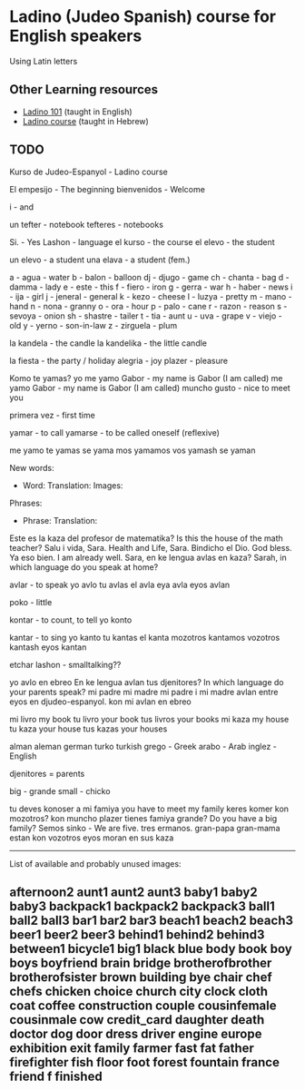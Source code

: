 # Ladino (Judeo Spanish) course for English speakers

Using Latin letters

## Other Learning resources

* [Ladino 101](https://www.youtube.com/watch?v=MTgs0VlkP_E&list=PLG7gXVhDoTAKrqy1jGn4QcQ4Mwk6YB8Tc&index=3) (taught in English)
* [Ladino course](https://www.youtube.com/watch?v=H8Pt-AS0ppM&list=PL26BCA5DA78235E0D) (taught in Hebrew)


## TODO


Kurso de Judeo-Espanyol - Ladino course

El empesijo - The beginning
bienvenidos - Welcome

i  - and


un tefter - notebook
tefteres - notebooks

Si.      - Yes
Lashon   - language
el kurso - the course
el elevo - the student

un elevo  - a student
una elava - a student (fem.)


a  - agua     - water
b  - balon    - balloon
dj - djugo    - game
ch - chanta   - bag
d  - damma    - lady
e  - este     - this
f  - fiero    - iron
g  - gerra    - war
h  - haber    - news
i  - ija      - girl
j  - jeneral  - general
k  - kezo     - cheese
l  - luzya    - pretty
m  - mano     - hand
n  - nona     - granny
o  - ora      - hour
p  - palo     - cane
r  - razon    - reason
s  - sevoya   - onion
sh - shastre  - tailer
t  - tia      - aunt
u  - uva      - grape
v  - viejo    - old
y  - yerno    - son-in-law
z  - zirguela - plum

la kandela - the candle
la kandelika - the little candle

la fiesta - the party / holiday
alegria - joy
plazer - pleasure

Komo te yamas?
yo me yamo Gabor - my name is Gabor (I am called)
me yamo Gabor - my name is Gabor (I am called)
muncho gusto - nice to meet you

primera vez - first time


yamar - to call
yamarse - to be called oneself (reflexive)

me yamo
te yamas
se yama
mos yamamos
vos yamash
se yaman

New words:
  - Word:
    Translation:
    Images:

Phrases:
  - Phrase:
    Translation:

Este es la kaza del profesor de matematika?
Is this the house of the math teacher?
Salu i vida, Sara.  Health and Life, Sara.
Bindicho el Dio. God bless.
Ya eso bien. I am already well.
Sara, en ke lengua avlas en kaza? Sarah, in which language do you speak at home?

avlar - to speak
yo avlo
tu avlas
el avla
eya avla
eyos avlan

poko - little


kontar - to count, to tell
yo konto

kantar - to sing
yo kanto
tu kantas
el kanta
mozotros kantamos
vozotros kantash
eyos kantan

etchar lashon - smalltalking??


yo avlo en ebreo
En ke lengua avlan tus djenitores?
In which language do your parents speak?
mi padre
mi madre
mi padre i mi madre avlan entre eyos en djudeo-espanyol.
kon mi avlan en ebreo


mi livro my book
tu livro your book
tus livros your books
mi kaza my house
tu kaza your house
tus kazas your houses


alman aleman german
turko turkish
grego - Greek
arabo - Arab
inglez - English



djenitores = parents

big - grande
small - chicko

tu deves konoser a mi famiya you have to meet my family
keres komer kon mozotros?
kon muncho plazer
tienes famiya grande? Do you have a big family?
Semos sinko - We are five.
tres ermanos.
gran-papa
gran-mama
estan kon vozotros
eyos moran en sus kaza

-----


List of available and probably unused images:

afternoon2
aunt1
aunt2
aunt3
baby1
baby2
baby3
backpack1
backpack2
backpack3
ball1
ball2
ball3
bar1
bar2
bar3
beach1
beach2
beach3
beer1
beer2
beer3
behind1
behind2
behind3
between1
bicycle1
big1
black
blue
body
book
boy
boys
boyfriend
brain
bridge
brotherofbrother
brotherofsister
brown
building
bye
chair
chef
chefs
chicken
choice
church
city
clock
cloth
coat
coffee
construction
couple
cousinfemale
cousinmale
cow
credit_card
daughter
death
doctor
dog
door
dress
driver
engine
europe
exhibition
exit
family
farmer
fast
fat
father
firefighter
fish
floor
foot
forest
fountain
france
friend
f finished
---------


